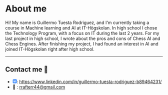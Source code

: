 # About me
Hi! My name is Guillermo Tuesta Rodriguez, and I'm currently taking a course in Machine learning and AI at IT-Högskolan.
In high school I chose the Technology Program, with a focus on IT during the last 2 years. For my last project in high school, I wrote 
about the pros and cons of Chess AI and Chess Engines. After finishing my project, I had found an interest in AI and joined IT-Högskolan right after high school.

---
    
## Contact me :iphone:

- ![linkedIn icon](assets/linkedIn-icon.png):  https://www.linkedin.com/in/guillermo-tuesta-rodriguez-b89464231/
- :email:    : rrafterr44@gmail.com
